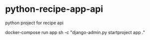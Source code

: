# python-recipe-app-api
python project for recipe api

docker-compose run app sh -c "django-admin.py startproject app ."
